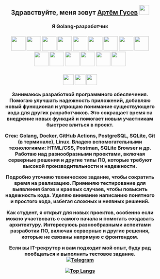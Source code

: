 <h2 align="center">Здравствуйте, меня зовут <a href="https://vk.com/e.klyukman" target="_blank">Артём Гусев</a> 
<img src="https://github.com/blackcater/blackcater/raw/main/images/Hi.gif" height="32"/></h2>
<h3 align="center">Я Golang-разработчик</h3>
<!-- Первая строка иллюстраций технологий -->
<h3 align="center"><img src="https://user-images.githubusercontent.com/25181517/192149581-88194d20-1a37-4be8-8801-5dc0017ffbbe.png" height="47"/><!--Голанг-->
<img src="https://user-images.githubusercontent.com/25181517/192106073-90fffafe-3562-4ff9-a37e-c77a2da0ff58.png"  height="47" /> <!--С++-->
<img src="https://github.com/marwin1991/profile-technology-icons/assets/136815194/11e7dfe7-c1f6-483c-9d92-276f1fa9363b"  height="47" /> <!--Qt-->
<img src="https://user-images.githubusercontent.com/25181517/183423507-c056a6f9-1ba8-4312-a350-19bcbc5a8697.png"  height="47" /> <!--Python-->
<img src="https://cdn.iconscout.com/icon/free/png-512/free-linux-21-1174928.png" height="47"/><!-- Линукс -->
<img src="https://cdn.iconscout.com/icon/free/png-512/free-windows-19-190819.png" height="47"/><!-- Винда -->
<img src="https://user-images.githubusercontent.com/25181517/192108372-f71d70ac-7ae6-4c0d-8395-51d8870c2ef0.png" height="47"/><!-- Гит -->
<img src="https://user-images.githubusercontent.com/25181517/192107858-fe19f043-c502-4009-8c47-476fc89718ad.png" height="47"/><!-- RestAPI -->
<img src="https://user-images.githubusercontent.com/25181517/192107854-765620d7-f909-4953-a6da-36e1ef69eea6.png" height="47"/><!-- HTTP -->
<img src="https://user-images.githubusercontent.com/25181517/117207330-263ba280-adf4-11eb-9b97-0ac5b40bc3be.png" height="47"/><!-- Докер -->
<img src="https://user-images.githubusercontent.com/25181517/183868728-b2e11072-00a5-47e2-8a4e-4ebbb2b8c554.png" height="47"/><!-- CI/CD -->
<img src="https://user-images.githubusercontent.com/25181517/192158606-7c2ef6bd-6e04-47cf-b5bc-da2797cb5bda.png" height="47"/><!-- Баш -->
<img src="https://github.com/marwin1991/profile-technology-icons/assets/136815194/82df4543-236b-4e45-9604-5434e3faab17" height="47"/> <!-- SQLite -->
<img src="https://user-images.githubusercontent.com/25181517/183896128-ec99105a-ec1a-4d85-b08b-1aa1620b2046.png" height="47"/>
<img src="https://user-images.githubusercontent.com/25181517/117208740-bfb78400-adf5-11eb-97bb-09072b6bedfc.png" height="47"/></h3> <!-- PostgreSQL -->
 <!-- MySQL -->

<!-- Вторая строка иллюстраций технологий -->
<h3 align="center"><img src="https://user-images.githubusercontent.com/25181517/192108891-d86b6220-e232-423a-bf5f-90903e6887c3.png" height="35"/><!-- VSC -->
<img src="https://user-images.githubusercontent.com/25181517/192158954-f88b5814-d510-4564-b285-dff7d6400dad.png" height="35"/><!-- HTML -->
<img src="https://user-images.githubusercontent.com/25181517/183898674-75a4a1b1-f960-4ea9-abcb-637170a00a75.png" height="35"/><!-- HTML -->

Занимаюсь разработкой программного обеспечения. Помогаю улучшать надежность приложений, добавляю новый функционал и упрощаю понимание существующего кода для других разработчиков. Это сокращает время на внедрение новых функций и помогает новым участникам быстрее влиться в проект.

Стек: Golang, Docker, GitHub Actions, PostgreSQL, SQLite, Git (в терминале), Linux. Владею вспомогательными технологиями: HTML/CSS, Postman, SQLite Browser и др. Работаю над разнообразными проектами, включая серверные решения и другие типы ПО, которые требуют высокой производительности и надежности.

Подробно уточняю техническое задание, чтобы сократить время на реализацию. Применяю тестирование для выявления багов и краевых случаев, чтобы повысить надежность кода. Уделяю внимание написанию понятного и простого кода, избегая сложных и неявных решений.

Как студент, я открыт для новых проектов, особенно если можно участвовать с самого начала и помогать создавать архитектуру. Интересуюсь разнообразными аспектами разработки ПО, включая серверные и другие решения, которые не связаны напрямую с фронтендом.

Если вы IT-рекрутер и вам подходит мой опыт, буду рад пообщаться и выполнить тестовое задание.<br>
[![Telegram](https://img.shields.io/badge/Telegram-2CA5E0?style=for-the-badge&logo=telegram&logoColor=white)](https://t.me/EvKly)<br>

[![Top Langs](https://github-readme-stats.vercel.app/api/top-langs/?username=jedyEvgeny&layout=compact)](https://github.com/anuraghazra/github-readme-stats)
